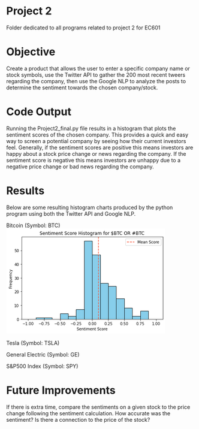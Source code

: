 # Project 2
Folder dedicated to all programs related to project 2 for EC601

# Objective
Create a product that allows the user to enter a specific company name or stock symbols, use the Twitter API to gather the 200 most recent tweers regarding the company, then use the Google NLP to analyze the posts to determine the sentiment towards the chosen company/stock.

# Code Output
Running the Project2_final.py file results in a histogram that plots the sentiment scores of the chosen company. This provides a quick and easy way to screen a potential company by seeing how their current investors feel. Generally, if the sentiment scores are positive this means investors are happy about a stock price change or news regarding the company. If the sentiment score is negative this means investors are unhappy due to a negative price change or bad news regarding the company.

# Results

Below are some resulting histogram charts produced by the python program using both the Twitter API and Google NLP.


Bitcoin (Symbol: BTC)
![](Results/bitcoin_sentiment_score.png)




Tesla (Symbol: TSLA)





General Electric (Symbol: GE)





S&P500 Index (Symbol: SPY)



# Future Improvements
If there is extra time, compare the sentiments on a given stock to the price change following the sentiment calculation.
How accurate was the sentiment? Is there a connection to the price of the stock?

